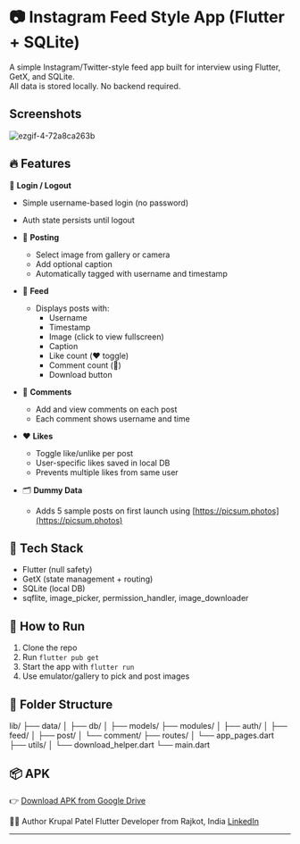 # 📷 Instagram Feed Style App (Flutter + SQLite)

A simple Instagram/Twitter-style feed app built for interview using Flutter, GetX, and SQLite.  
All data is stored locally. No backend required.

##  Screenshots

![ezgif-4-72a8ca263b](https://github.com/krupal22/-Instagram-Feed-Style-App-with-Local-DB/lib/assets/ss/ss1.png)


## 🔥 Features

🔐 **Login / Logout**
- Simple username-based login (no password)
- Auth state persists until logout

- 📝 **Posting**
    - Select image from gallery or camera
    - Add optional caption
    - Automatically tagged with username and timestamp

- 📰 **Feed**
    - Displays posts with:
        - Username
        - Timestamp
        - Image (click to view fullscreen)
        - Caption
        - Like count (❤️ toggle)
        - Comment count (💬)
        - Download button

- 💬 **Comments**
    - Add and view comments on each post
    - Each comment shows username and time

- ❤️ **Likes**
    - Toggle like/unlike per post
    - User-specific likes saved in local DB
    - Prevents multiple likes from same user

- 🗂️ **Dummy Data**
    - Adds 5 sample posts on first launch using [https://picsum.photos](https://picsum.photos)


## 🧱 Tech Stack

- Flutter (null safety)
- GetX (state management + routing)
- SQLite (local DB)
- sqflite, image_picker, permission_handler, image_downloader

## 📲 How to Run

1. Clone the repo
2. Run `flutter pub get`
3. Start the app with `flutter run`
4. Use emulator/gallery to pick and post images


## 📂 Folder Structure

lib/
├── data/
│ ├── db/
│ ├── models/
├── modules/
│ ├── auth/
│ ├── feed/
│ ├── post/
│ └── comment/
├── routes/
│ └── app_pages.dart
├── utils/
│ └── download_helper.dart
└── main.dart


## 📦 APK

👉 [Download APK from Google Drive](https://drive.google.com/drive/folders/1P6KwkkqhAtrnN2RIyWmNdLa41C1c2xP8?usp=sharing)


🧑‍💻 Author
Krupal Patel
Flutter Developer from Rajkot, India
[LinkedIn](https://www.linkedin.com/in/krupal-korat-0b104a10b?utm_source=share&utm_campaign=share_via&utm_content=profile&utm_medium=android_app)


---

